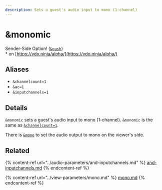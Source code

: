 ```yaml
---
description: Sets a guest's audio input to mono (1-channel)
---
```


# \&monomic

Sender-Side Option! ([`&push`](../../source-settings/push.md))\
\* on [https://vdo.ninja/alpha/](https://vdo.ninja/alpha/)

## Aliases

* `&channelcount=1`
* `&ac=1`
* `&inputchannels=1`

## Details

`&monomic` sets a guest's audio input to mono (1-channel). `&monomic` is the same as [`&channelcount=1`](../audio-parameters/and-inputchannels.md).

There is [`&mono`](../view-parameters/mono.md) to set the audio output to mono on the viewer's side.

## Related

{% content-ref url="../audio-parameters/and-inputchannels.md" %}
[and-inputchannels.md](../audio-parameters/and-inputchannels.md)
{% endcontent-ref %}

{% content-ref url="../view-parameters/mono.md" %}
[mono.md](../view-parameters/mono.md)
{% endcontent-ref %}
